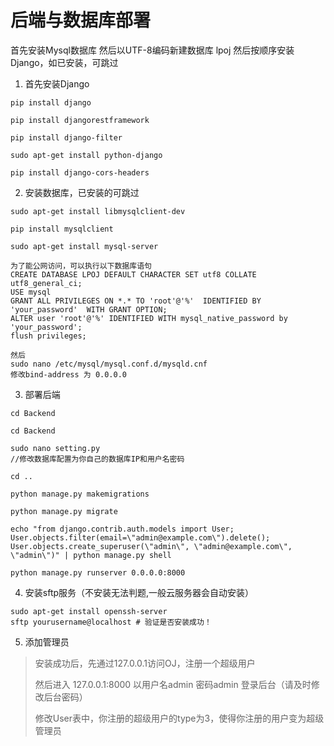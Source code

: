 # 后端与数据库部署
首先安装Mysql数据库
然后以UTF-8编码新建数据库 lpoj 
然后按顺序安装Django，如已安装，可跳过

1. 首先安装Django
```
pip install django

pip install djangorestframework

pip install django-filter

sudo apt-get install python-django

pip install django-cors-headers
```
2. 安装数据库，已安装的可跳过
```
sudo apt-get install libmysqlclient-dev

pip install mysqlclient

sudo apt-get install mysql-server 

为了能公网访问，可以执行以下数据库语句
CREATE DATABASE LPOJ DEFAULT CHARACTER SET utf8 COLLATE utf8_general_ci;
USE mysql
GRANT ALL PRIVILEGES ON *.* TO 'root'@'%'  IDENTIFIED BY 'your_password'  WITH GRANT OPTION;
ALTER user 'root'@'%' IDENTIFIED WITH mysql_native_password by 'your_password';
flush privileges;

然后
sudo nano /etc/mysql/mysql.conf.d/mysqld.cnf 
修改bind-address 为 0.0.0.0
```
3. 部署后端
```
cd Backend

cd Backend

sudo nano setting.py
//修改数据库配置为你自己的数据库IP和用户名密码

cd ..

python manage.py makemigrations

python manage.py migrate

echo "from django.contrib.auth.models import User; User.objects.filter(email=\"admin@example.com\").delete(); User.objects.create_superuser(\"admin\", \"admin@example.com\", \"admin\")" | python manage.py shell

python manage.py runserver 0.0.0.0:8000
```
4. 安装sftp服务（不安装无法判题,一般云服务器会自动安装）
```
sudo apt-get install openssh-server
sftp yourusername@localhost # 验证是否安装成功！
```
5. 添加管理员
> 安装成功后，先通过127.0.0.1访问OJ，注册一个超级用户
> 
> 然后进入 127.0.0.1:8000 以用户名admin 密码admin 登录后台（请及时修改后台密码）
> 
> 修改User表中，你注册的超级用户的type为3，使得你注册的用户变为超级管理员